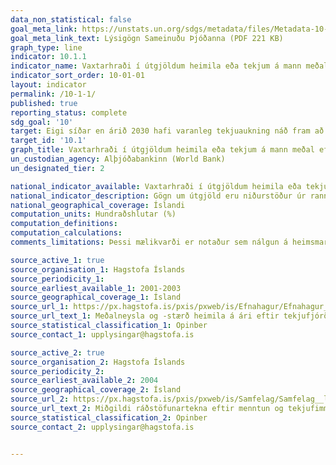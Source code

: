 ```yaml
---
data_non_statistical: false
goal_meta_link: https://unstats.un.org/sdgs/metadata/files/Metadata-10-01-01.pdf
goal_meta_link_text: Lýsigögn Sameinuðu Þjóðanna (PDF 221 KB)
graph_type: line
indicator: 10.1.1
indicator_name: Vaxtarhraði í útgjöldum heimila eða tekjum á mann meðal lægstu 40 hundraðshluta íbúanna og hjá öllum íbúum.
indicator_sort_order: 10-01-01
layout: indicator
permalink: /10-1-1/
published: true
reporting_status: complete
sdg_goal: '10'
target: Eigi síðar en árið 2030 hafi varanleg tekjuaukning náð fram að ganga í áföngum fyrir 40% þess mannfjölda sem tekjulægstur er og verði hlutfallslega hærri en meðallaunahækkanir á landsvísu. 
target_id: '10.1'
graph_title: Vaxtarhraði í útgjöldum heimila eða tekjum á mann meðal eftir tekjuhópum.
un_custodian_agency: Alþjóðabankinn (World Bank)
un_designated_tier: 2

national_indicator_available: Vaxtarhraði í útgjöldum heimila eða tekjum á mann meðal eftir tekjuhópum.
national_indicator_description: Gögn um útgjöld eru niðurstöður úr rannsókn á útgjöldum heimila sem framkvæmd hefur verið óslitið frá árinu 2000. Niðurstöðurnar eru meðaltal þriggja ára á verðlagi síðasta ársins, fyrir utan að á tímabilinu 2011-2016 eru niðurstöðurnar byggðar á fjögurra ára meðaltali. Er það gert til að bæta niðurstöður vegna dræmrar svörunar í rannsókninni á tímabilinu 2013-2015. Gögn um tekjur eru fengnar úr lífskjararannsókn, en upplýsingar um hana má finna [hér](https://hagstofa.is/utgafur/lysigogn/lysigogn/?fileId=56788)
national_geographical_coverage: Íslandi
computation_units: Hundraðshlutar (%)
computation_definitions: 
computation_calculations: 
comments_limitations: Þessi mælikvarði er notaður sem nálgun á heimsmarkmiðamælikvarða Sameinuðu Þjóðanna. Þar sem því má við komast er unnið að því að finna eða þróa íslensk gögn til að uppfylla forskrift Sameinuðu Þjóðanna. Þessi mælikvarði var fundinn í samstarfi við sérfræðinga á þessu sviði.

source_active_1: true
source_organisation_1: Hagstofa Íslands
source_periodicity_1: 
source_earliest_available_1: 2001-2003
source_geographical_coverage_1: Ísland
source_url_1: https://px.hagstofa.is/pxis/pxweb/is/Efnahagur/Efnahagur__visitolur__4a_neyslarannsokn/VIS05304.px
source_url_text_1: Meðalneysla og -stærð heimila á ári eftir tekjufjórðungum frá 2003
source_statistical_classification_1: Opinber
source_contact_1: upplysingar@hagstofa.is

source_active_2: true
source_organisation_2: Hagstofa Íslands
source_periodicity_2: 
source_earliest_available_2: 2004
source_geographical_coverage_2: Ísland
source_url_2: https://px.hagstofa.is/pxis/pxweb/is/Samfelag/Samfelag__launogtekjur__3_tekjur__2_tekjur_silc/LIF01121.px
source_url_text_2: Miðgildi ráðstöfunartekna eftir menntun og tekjufimmtungum 2004-2016
source_statistical_classification_2: Opinber
source_contact_2: upplysingar@hagstofa.is


---
```

